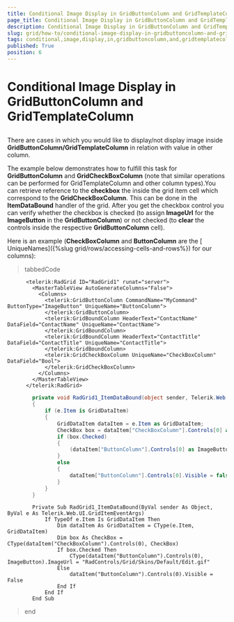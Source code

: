 ```yaml
---
title: Conditional Image Display in GridButtonColumn and GridTemplateColumn
page_title: Conditional Image Display in GridButtonColumn and GridTemplateColumn | UI for ASP.NET AJAX Documentation
description: Conditional Image Display in GridButtonColumn and GridTemplateColumn
slug: grid/how-to/conditional-image-display-in-gridbuttoncolumn-and-gridtemplatecolumn
tags: conditional,image,display,in,gridbuttoncolumn,and,gridtemplatecolumn
published: True
position: 6
---
```


# Conditional Image Display in GridButtonColumn and GridTemplateColumn



## 

There are cases in which you would like to display/not display image inside __GridButtonColumn/GridTemplateColumn__ in relation with value in other column.

The example below demonstrates how to fulfill this task for __GridButtonColumn__ and __GridCheckBoxColumn__ (note that similar operations can be performed for GridTemplateColumn and other column types).You can retrieve reference to the __checkbox__ the inside the grid item cell which correspond to the __GridCheckBoxColumn__. This can be done in the __ItemDataBound__ handler of the grid. After you get the checkbox control you can verify whether the checkbox is checked (to assign __ImageUrl__ for the __ImageButton__ in the __GridButtonColumn__) or not checked (to __clear__ the controls inside the respective __GridButtonColumn__ cell).

Here is an example (__CheckBoxColumn__ and __ButtonColumn__ are the [ UniqueNames]({%slug grid/rows/accessing-cells-and-rows%}) for our columns):

>tabbedCode

````ASPNET
	  <telerik:RadGrid ID="RadGrid1" runat="server">
	    <MasterTableView AutoGenerateColumns="False">
	      <Columns>
	        <telerik:GridButtonColumn CommandName="MyCommand" ButtonType="ImageButton" UniqueName="ButtonColumn">
	        </telerik:GridButtonColumn>
	        <telerik:GridBoundColumn HeaderText="ContactName" DataField="ContactName" UniqueName="ContactName">
	        </telerik:GridBoundColumn>
	        <telerik:GridBoundColumn HeaderText="ContactTitle" DataField="ContactTitle" UniqueName="ContactTitle">
	        </telerik:GridBoundColumn>
	        <telerik:GridCheckBoxColumn UniqueName="CheckBoxColumn" DataField="Bool">
	        </telerik:GridCheckBoxColumn>
	      </Columns>
	    </MasterTableView>
	  </telerik:RadGrid>
````



````C#
	    private void RadGrid1_ItemDataBound(object sender, Telerik.Web.UI.GridItemEventArgs e)
	    {
	        if (e.Item is GridDataItem)
	        {
	            GridDataItem dataItem = e.Item as GridDataItem;
	            CheckBox box = dataItem["CheckBoxColumn"].Controls[0] as CheckBox;
	            if (box.Checked)
	            {
	                (dataItem["ButtonColumn"].Controls[0] as ImageButton).ImageUrl = "RadControls/Grid/Skins/Default/Edit.gif";
	            }
	            else
	            {
	                dataItem["ButtonColumn"].Controls[0].Visible = false;
	            }
	        }
	    }
````



````VB.NET
	    Private Sub RadGrid1_ItemDataBound(ByVal sender As Object, ByVal e As Telerik.Web.UI.GridItemEventArgs)
	        If TypeOf e.Item Is GridDataItem Then
	            Dim dataItem As GridDataItem = CType(e.Item, GridDataItem)
	            Dim box As CheckBox = CType(dataItem("CheckBoxColumn").Controls(0), CheckBox)
	            If box.Checked Then
	                CType(dataItem("ButtonColumn").Controls(0), ImageButton).ImageUrl = "RadControls/Grid/Skins/Default/Edit.gif"
	            Else
	                dataItem("ButtonColumn").Controls(0).Visible = False
	            End If
	        End If
	    End Sub
````


>end

